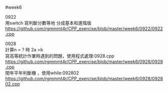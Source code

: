#week6   

0922   
用switch 寫判斷分數等地 分成基本和進階版   
https://github.com/rgmmmt4r/CPP_exercise/blob/master/week6/0922/0922.cpp   

0928   
計算n = ? 時  2a >b     
寫高等統計作業時遇到的問題，使用程式處理:0928.cpp   
https://github.com/rgmmmt4r/CPP_exercise/blob/master/week6/0928/0928.cpp   
閏年平年判斷機 ，使用while:092802   
https://github.com/rgmmmt4r/CPP_exercise/blob/master/week6/0928/092802.cpp   

